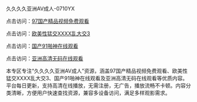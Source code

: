 久久久久亚洲AV成人-0710YX

点击访问：<a href="https://heiliaoe8ajia.pages.dev">97国产精品视频免费观看</a>

点击访问：<a href="https://heiliaoxqkkct.pages.dev">欧美性猛交XXXX乱大交3</a>

点击访问：<a href="https://heiliaoxwd5i8.pages.dev">国产91啪神在线观看</a>

点击访问：<a href="https://heiliaowzu4ur.pages.dev">亚洲高清无码在线观看</a>

本专区专注“久久久久亚洲AV成人”资源，涵盖97国产精品视频免费观看、欧美性猛交XXXX乱大交3、国产91啪神在线观看及亚洲高清无码在线观看等优质内容。平台每日更新，支持高清在线播放，无需注册，无广告，播放流畅不卡顿。内容分类清晰，方便用户快速查找资源，兼容多设备访问，满足多样观影需求。

<span style="display:none;">[Canonical link](https://github.com/nam20250710/nam20250710 ）</span>
